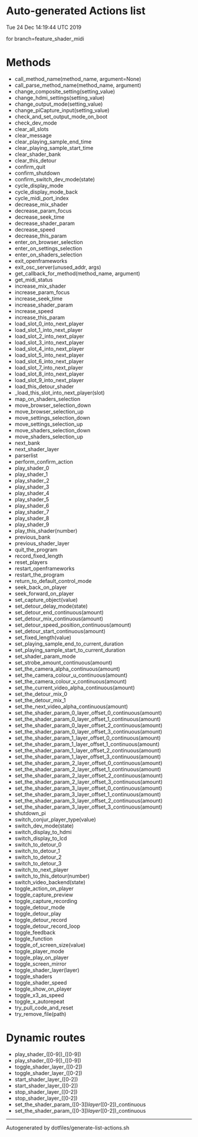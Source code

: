 # Auto-generated Actions list

Tue 24 Dec 14:19:44 UTC 2019

for branch=feature_shader_midi

# Methods
  *   call_method_name(method_name, argument=None)
  *   call_parse_method_name(method_name, argument)
  *   change_composite_setting(setting_value)
  *   change_hdmi_settings(setting_value)
  *   change_output_mode(setting_value)
  *   change_piCapture_input(setting_value)
  *   check_and_set_output_mode_on_boot
  *   check_dev_mode
  *   clear_all_slots
  *   clear_message
  *   clear_playing_sample_end_time
  *   clear_playing_sample_start_time
  *   clear_shader_bank
  *   clear_this_detour
  *   confirm_quit
  *   confirm_shutdown
  *   confirm_switch_dev_mode(state)
  *   cycle_display_mode
  *   cycle_display_mode_back
  *   cycle_midi_port_index
  *   decrease_mix_shader
  *   decrease_param_focus
  *   decrease_seek_time
  *   decrease_shader_param
  *   decrease_speed
  *   decrease_this_param
  *   enter_on_browser_selection
  *   enter_on_settings_selection
  *   enter_on_shaders_selection
  *   exit_openframeworks
  *   exit_osc_server(unused_addr, args)
  *   get_callback_for_method(method_name, argument)
  *   get_midi_status
  *   increase_mix_shader
  *   increase_param_focus
  *   increase_seek_time
  *   increase_shader_param
  *   increase_speed
  *   increase_this_param
  *   load_slot_0_into_next_player
  *   load_slot_1_into_next_player
  *   load_slot_2_into_next_player
  *   load_slot_3_into_next_player
  *   load_slot_4_into_next_player
  *   load_slot_5_into_next_player
  *   load_slot_6_into_next_player
  *   load_slot_7_into_next_player
  *   load_slot_8_into_next_player
  *   load_slot_9_into_next_player
  *   load_this_detour_shader
  *   _load_this_slot_into_next_player(slot)
  *   map_on_shaders_selection
  *   move_browser_selection_down
  *   move_browser_selection_up
  *   move_settings_selection_down
  *   move_settings_selection_up
  *   move_shaders_selection_down
  *   move_shaders_selection_up
  *   next_bank
  *   next_shader_layer
  *   parserlist
  *   perform_confirm_action
  *   play_shader_0
  *   play_shader_1
  *   play_shader_2
  *   play_shader_3
  *   play_shader_4
  *   play_shader_5
  *   play_shader_6
  *   play_shader_7
  *   play_shader_8
  *   play_shader_9
  *   play_this_shader(number)
  *   previous_bank
  *   previous_shader_layer
  *   quit_the_program
  *   record_fixed_length
  *   reset_players
  *   restart_openframeworks
  *   restart_the_program
  *   return_to_default_control_mode
  *   seek_back_on_player
  *   seek_forward_on_player    
  *   set_capture_object(value)
  *   set_detour_delay_mode(state)
  *   set_detour_end_continuous(amount)
  *   set_detour_mix_continuous(amount)
  *   set_detour_speed_position_continuous(amount)
  *   set_detour_start_continuous(amount)
  *   set_fixed_length(value)
  *   set_playing_sample_end_to_current_duration
  *   set_playing_sample_start_to_current_duration
  *   set_shader_param_mode
  *   set_strobe_amount_continuous(amount)
  *   set_the_camera_alpha_continuous(amount)
  *   set_the_camera_colour_u_continuous(amount)
  *   set_the_camera_colour_v_continuous(amount)
  *   set_the_current_video_alpha_continuous(amount)
  *   set_the_detour_mix_0
  *   set_the_detour_mix_1
  *   set_the_next_video_alpha_continuous(amount)
  *   set_the_shader_param_0_layer_offset_0_continuous(amount)
  *   set_the_shader_param_0_layer_offset_1_continuous(amount)
  *   set_the_shader_param_0_layer_offset_2_continuous(amount)
  *   set_the_shader_param_0_layer_offset_3_continuous(amount)
  *   set_the_shader_param_1_layer_offset_0_continuous(amount)
  *   set_the_shader_param_1_layer_offset_1_continuous(amount)
  *   set_the_shader_param_1_layer_offset_2_continuous(amount)
  *   set_the_shader_param_1_layer_offset_3_continuous(amount)
  *   set_the_shader_param_2_layer_offset_0_continuous(amount)
  *   set_the_shader_param_2_layer_offset_1_continuous(amount)
  *   set_the_shader_param_2_layer_offset_2_continuous(amount)
  *   set_the_shader_param_2_layer_offset_3_continuous(amount)
  *   set_the_shader_param_3_layer_offset_0_continuous(amount)
  *   set_the_shader_param_3_layer_offset_1_continuous(amount)
  *   set_the_shader_param_3_layer_offset_2_continuous(amount)
  *   set_the_shader_param_3_layer_offset_3_continuous(amount)
  *   shutdown_pi
  *   switch_conjur_player_type(value)
  *   switch_dev_mode(state)
  *   switch_display_to_hdmi
  *   switch_display_to_lcd
  *   switch_to_detour_0
  *   switch_to_detour_1
  *   switch_to_detour_2
  *   switch_to_detour_3
  *   switch_to_next_player
  *   switch_to_this_detour(number)
  *   switch_video_backend(state)
  *   toggle_action_on_player
  *   toggle_capture_preview
  *   toggle_capture_recording
  *   toggle_detour_mode
  *   toggle_detour_play
  *   toggle_detour_record
  *   toggle_detour_record_loop
  *   toggle_feedback
  *   toggle_function
  *   toggle_of_screen_size(value)
  *   toggle_player_mode
  *   toggle_play_on_player
  *   toggle_screen_mirror
  *   toggle_shader_layer(layer)
  *   toggle_shaders
  *   toggle_shader_speed
  *   toggle_show_on_player
  *   toggle_x3_as_speed
  *   toggle_x_autorepeat
  *   try_pull_code_and_reset
  *   try_remove_file(path)

# Dynamic routes
  * play_shader_([0-9])_([0-9])
  * play_shader_([0-9])_([0-9])
  * toggle_shader_layer_([0-2])
  * toggle_shader_layer_([0-2])
  * start_shader_layer_([0-2])
  * start_shader_layer_([0-2])
  * stop_shader_layer_([0-2])
  * stop_shader_layer_([0-2])
  * set_the_shader_param_([0-3])_layer_([0-2])_continuous
  * set_the_shader_param_([0-3])_layer_([0-2])_continuous

----

Autogenerated by dotfiles/generate-list-actions.sh
